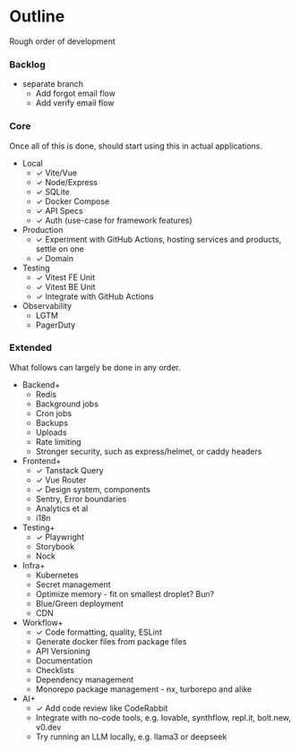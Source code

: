 # Outline

Rough order of development

### Backlog

- separate branch
  - Add forgot email flow
  - Add verify email flow

### Core

Once all of this is done, should start using this in actual applications.

- Local
  - ✓ Vite/Vue
  - ✓ Node/Express
  - ✓ SQLite
  - ✓ Docker Compose
  - ✓ API Specs
  - ✓ Auth (use-case for framework features)
- Production
  - ✓ Experiment with GitHub Actions, hosting services and products, settle on one
  - ✓ Domain
- Testing
  - ✓ Vitest FE Unit
  - ✓ Vitest BE Unit
  - ✓ Integrate with GitHub Actions
- Observability
  - LGTM
  - PagerDuty

### Extended

What follows can largely be done in any order.

- Backend+
  - Redis
  - Background jobs
  - Cron jobs
  - Backups
  - Uploads
  - Rate limiting
  - Stronger security, such as express/helmet, or caddy headers
- Frontend+
  - ✓ Tanstack Query
  - ✓ Vue Router
  - ✓ Design system, components
  - Sentry, Error boundaries
  - Analytics et al
  - i18n
- Testing+
  - ✓ Playwright
  - Storybook
  - Nock
- Infra+
  - Kubernetes
  - Secret management
  - Optimize memory - fit on smallest droplet? Bun?
  - Blue/Green deployment
  - CDN
- Workflow+
  - ✓ Code formatting, quality, ESLint
  - Generate docker files from package files
  - API Versioning
  - Documentation
  - Checklists
  - Dependency management
  - Monorepo package management - nx, turborepo and alike
- AI+
  - ✓ Add code review like CodeRabbit
  - Integrate with no-code tools, e.g. lovable, synthflow, repl.it, bolt.new, v0.dev
  - Try running an LLM locally, e.g. llama3 or deepseek

